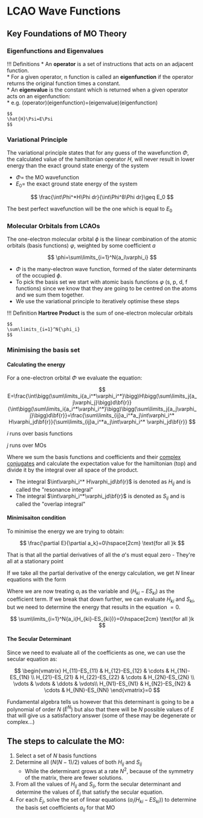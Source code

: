 # LCAO Wave Functions

## Key Foundations of MO Theory

### Eigenfunctions and Eigenvalues

!!! Definitions
	* An **operator** is a set of instructions that acts on an adjacent function.<br/>
	* For a given operator, n function is called an **eigenfunction** if the operator returns the original function times a constant.<br/>
	* An **eigenvalue** is the constant which is returned when a given operator acts on an eigenfunction:<br/>
	* e.g. (operator)(eigenfunction)=(eigenvalue)(eigenfunction)
	

	$$
	\hat{H}\Psi=E\Psi
	$$


### Variational Principle

The variational principle states that for any guess of the wavefunction $\Phi$, the calculated value of the hamiltonian operator $H$, will never result in lower energy than the exact ground state energy of the system

* $\Phi=$ the MO wavefunction
* $E_0=$ the exact ground state energy of the system

$$
\frac{\int\Phi^*H\Phi dr}{\int\Phi^8\Phi dr}\geq E_0
$$

The best perfect wavefunction will be the one which is equal to $E_0$

### Molecular Orbitals from LCAOs

The one-electron molecular orbital $\phi$ is the liinear combination of the atomic orbitals (basis functions) $\varphi$, weighted by some coefficient $a$

$$
\phi=\sum\limits_{i=1}^N{a_i\varphi_i}
$$

* $\Phi$ is the many-electron wave function, formed of the slater determinants of the occupied $\phi$.
* To pick the basis set we start with atomic basis functions $\varphi$ (s, p, d, f functions) since we know that they are going to be centred on the atoms and we sum them together.
* We use the variational principle to iteratively optimise these steps


!!! Definition
	**Hartree Product** is the sum of one-electron molecular orbitals
	
	$$
	\sum\limits_{i=1}^N{\phi_i}
	$$

### Minimising the basis set

#### Calculating the energy

For a one-electron orbital $\Phi$ we evaluate the equation:

$$
E=\frac{\int\bigg(\sum\limits_i{a_i^*\varphi_i^*}\bigg)H\bigg(\sum\limits_j{a_j\varphi_j}\bigg)d\bf{r}}{\int\bigg(\sum\limits_i{a_i^*\varphi_i^*}\bigg)\bigg(\sum\limits_j{a_j\varphi_j}\bigg)d\bf{r}}=\frac{\sum\limits_{ij}a_i^*a_j\int\varphi_i^* H\varphi_jd\bf{r}}{\sum\limits_{ij}a_i^*a_j\int\varphi_i^* \varphi_jd\bf{r}}
$$

$i$ runs over basis functions

$j$ runs over MOs

Where we sum the basis functions and coefficients and their [complex conjugates](../.././1.%20Neil%20Dickson/#3complex-conjugate-phase-rotation-and-energy) and calculate the expectation value for the hamiltonian (top) and divide it by the integral over all space of the product.

* The integral $\int\varphi_i^* H\varphi_jd\bf{r}$ is denoted as $H_{ij}$ and is called  the  "resonance integral"
* The integral $\int\varphi_i^*\varphi_jd\bf{r}$ is denoted as $S_{ij}$ and is called the "overlap integral"

#### Minimisaiton condition

To minimise the energy we are trying to obtain:

$$
\frac{\partial E}{\partial a_k}=0\hspace{2cm} \text{for all }k
$$

That is that all the partial derivatives of all the $a$'s must equal zero - They're all at a stationary point

If we take all the partial derivative of the energy calculation, we get $N$ linear equations with the form

Where we are now treating $a_i$ as the variable and $(H_{ki}-ES_{ki})$ as the coefficient term. If we break that down further, we can evaluate $H_{ki}$ and $S_{ki}$, but we need to determine the energy that results in the equation $=0$.

$$
\sum\limits_{i=1}^N{a_i(H_{ki}-ES_{ki})}=0\hspace{2cm} \text{for all }k
$$

#### The Secular Determinant

Since we need to evaluate all of the coefficients as one, we can use the secular equation as:

$$
\begin{vmatrix}
H_{11}-ES_{11} & H_{12}-ES_{12} & \cdots & H_{1N}-ES_{1N} \\ 
H_{21}-ES_{21} & H_{22}-ES_{22} & \cdots & H_{2N}-ES_{2N} \\
\vdots         & \vdots         & \ddots & \vdots\\
H_{N1}-ES_{N1} & H_{N2}-ES_{N2} & \cdots & H_{NN}-ES_{NN}
\end{vmatrix}=0
$$

Fundamental algebra tells us however that this determinant is going to be a polynomial of order $N$ ($E^N$) but also that there will be $N$ possible values of $E$ that will give us a satisfactory answer (some of these may be  degenerate or complex...)



## The steps to calculate the MO:

1. Select a set of $N$ basis functions
2. Determine all ($N(N-1)/2$) values of both $H_{ij}$ and $S_{ij}$
   * While the determinant grows at a rate $N^2$, because of the symmetry of the matrix, there are fewer solutions.
3. From all the values of $H_{ij}$ and $S_{ij}$, form the secular determinant and determine the values of $E_{j}$ that satisfy the secular equation.
4. For each $E_j$, solve the set of linear equations $\bigg({a_i(H_{ki}-ES_{ki})}\bigg)$ to determine the basis set coefficients $a_{ij}$ for that MO

